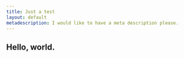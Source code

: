 ```yaml
---
title: Just a test
layout: default
metadescription: I would like to have a meta description please.
---
```


## Hello, world.